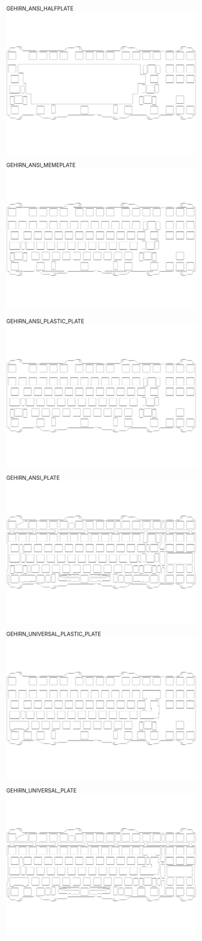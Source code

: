 <br/>GEHIRN_ANSI_HALFPLATE<br/>![image](./GEHIRN_ANSI_HALFPLATE.png)<br/>
<br/>GEHIRN_ANSI_MEMEPLATE<br/>![image](./GEHIRN_ANSI_MEMEPLATE.png)<br/>
<br/>GEHIRN_ANSI_PLASTIC_PLATE<br/>![image](./GEHIRN_ANSI_PLASTIC_PLATE.png)<br/>
<br/>GEHIRN_ANSI_PLATE<br/>![image](./GEHIRN_ANSI_PLATE.png)<br/>
<br/>GEHIRN_UNIVERSAL_PLASTIC_PLATE<br/>![image](./GEHIRN_UNIVERSAL_PLASTIC_PLATE.png)<br/>
<br/>GEHIRN_UNIVERSAL_PLATE<br/>![image](./GEHIRN_UNIVERSAL_PLATE.png)<br/>
